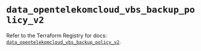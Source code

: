 # `data_opentelekomcloud_vbs_backup_policy_v2`

Refer to the Terraform Registry for docs: [`data_opentelekomcloud_vbs_backup_policy_v2`](https://registry.terraform.io/providers/opentelekomcloud/opentelekomcloud/1.36.37/docs/data-sources/vbs_backup_policy_v2).
